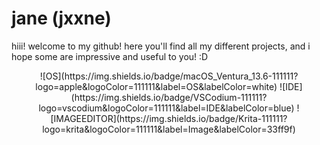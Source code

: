 # jane (jxxne)

hiii! welcome to my github! here you'll find all my different projects, and i hope some are impressive and useful to you! :D

<p align="center" style="height: 10px;">
![OS](https://img.shields.io/badge/macOS_Ventura_13.6-111111?logo=apple&logoColor=111111&label=OS&labelColor=white)
![IDE](https://img.shields.io/badge/VSCodium-111111?logo=vscodium&logoColor=111111&label=IDE&labelColor=blue)
![IMAGEEDITOR](https://img.shields.io/badge/Krita-111111?logo=krita&logoColor=111111&label=Image&labelColor=33ff9f)
</p>
